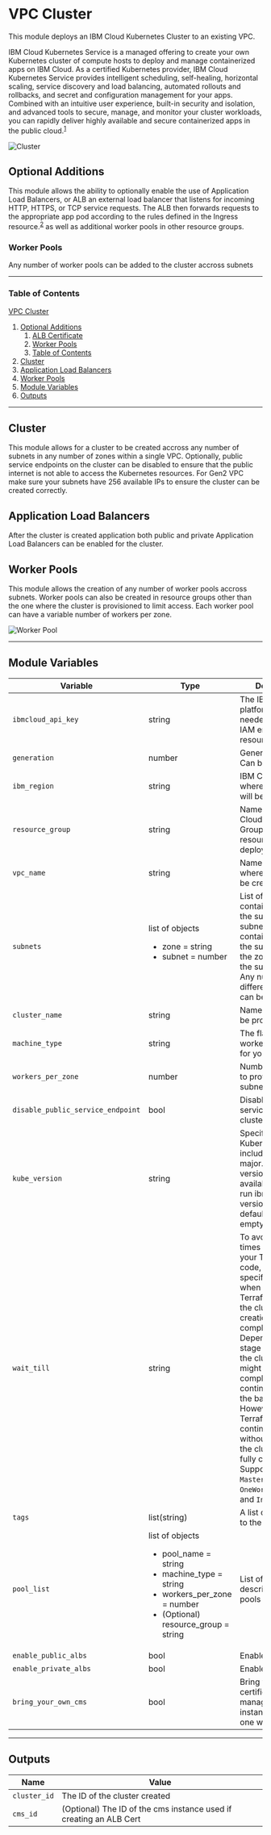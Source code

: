 # VPC Cluster

This module deploys an IBM Cloud Kubernetes Cluster to an existing VPC.

IBM Cloud Kubernetes Service is a managed offering to create your own Kubernetes cluster of compute hosts to deploy and manage containerized apps on IBM Cloud. As a certified Kubernetes provider, IBM Cloud Kubernetes Service provides intelligent scheduling, self-healing, horizontal scaling, service discovery and load balancing, automated rollouts and rollbacks, and secret and configuration management for your apps. Combined with an intuitive user experience, built-in security and isolation, and advanced tools to secure, manage, and monitor your cluster workloads, you can rapidly deliver highly available and secure containerized apps in the public cloud.<sup>[1](https://cloud.ibm.com/docs/containers?topic=containers-overview)</sup>

![Cluster](./.docs/cluster.png)

## Optional Additions

This module allows the ability to optionally enable the use of Application Load Balancers, or ALB an external load balancer that listens for incoming HTTP, HTTPS, or TCP service requests. The ALB then forwards requests to the appropriate app pod according to the rules defined in the Ingress resource.<sup>[2](https://cloud.ibm.com/docs/containers?topic=containers-ingress-about)</sup> as well as additional worker pools in other resource groups.

### Worker Pools

Any number of worker pools can be added to the cluster accross subnets

---

### Table of Contents

[VPC Cluster](#vpc-cluster)

1.  [Optional Additions](#optional-additions)
    1. [ALB Certificate](#alb-certificate)
    2. [Worker Pools](#worker-pools)
    3. [Table of Contents](#table-of-contents)
2.  [Cluster](#cluster)
3.  [Application Load Balancers](#application-load-balancers)
4.  [Worker Pools](#worker-pools-1)
6.  [Module Variables](#module-variables)
7.  [Outputs](#outputs)

---

## Cluster

This module allows for a cluster to be created accross any number of subnets in any number of zones within a single VPC. Optionally, public service endpoints on the cluster can be disabled to ensure that the public internet is not able to access the Kubernetes resources. For Gen2 VPC make sure your subnets have 256 available IPs to ensure the cluster can be created correctly.

## Application Load Balancers

After the cluster is created application both public and private Application Load Balancers can be enabled for the cluster.

## Worker Pools

This module allows the creation of any number of worker pools accross subnets. Worker pools can also be created in resource groups other than the one where the cluster is provisioned to limit access. Each worker pool can have a variable number of workers per zone.

![Worker Pool](./.docs/cluster_worker_pool.png)


---

## Module Variables

| Variable                          | Type                                                                                                                                                            | Description                                                                                                                                                                                                                                                                                                                                                                                                                                                                         | Default         |
| --------------------------------- | --------------------------------------------------------------------------------------------------------------------------------------------------------------- | ----------------------------------------------------------------------------------------------------------------------------------------------------------------------------------------------------------------------------------------------------------------------------------------------------------------------------------------------------------------------------------------------------------------------------------------------------------------------------------- | --------------- |
| `ibmcloud_api_key`                | string                                                                                                                                                          | The IBM Cloud platform API key needed to deploy IAM enabled resources                                                                                                                                                                                                                                                                                                                                                                                                               |
| `generation`                      | number                                                                                                                                                          | Generation of VPC. Can be 1 or 2                                                                                                                                                                                                                                                                                                                                                                                                                                                    | `1`             |
| `ibm_region`                      | string                                                                                                                                                          | IBM Cloud region where all resources will be deployed                                                                                                                                                                                                                                                                                                                                                                                                                               |
| `resource_group`                  | string                                                                                                                                                          | Name for IBM Cloud Resource Group where resources will be deployed                                                                                                                                                                                                                                                                                                                                                                                                                  |
| `vpc_name`                        | string                                                                                                                                                          | Name of VPC where cluster is to be created                                                                                                                                                                                                                                                                                                                                                                                                                                          |
| `subnets`                         | list of objects<br><ul><li>zone = string</li><li>subnet = number</li></ul>                                                                                      | List of maps containing data for the subnet id. The subnets must contain: `id` the id of the subnet and `zone` the zone number of the subnet (1,2,3). Any number of different subnets can be added                                                                                                                                                                                                                                                                                  |
| `cluster_name`                    | string                                                                                                                                                          | Name of cluster to be provisioned                                                                                                                                                                                                                                                                                                                                                                                                                                                   | `demo-cluster`  |
| `machine_type`                    | string                                                                                                                                                          | The flavor of VPC worker node to use for your cluster                                                                                                                                                                                                                                                                                                                                                                                                                               | `c2.2x4`        |
| `workers_per_zone`                | number                                                                                                                                                          | Number of workers to provision in each subnet                                                                                                                                                                                                                                                                                                                                                                                                                                       | `2`             |
| `disable_public_service_endpoint` | bool                                                                                                                                                            | Disable public service endpoint for cluster                                                                                                                                                                                                                                                                                                                                                                                                                                         | `false`         |
| `kube_version`                    | string                                                                                                                                                          | Specify the Kubernetes version, including the major.minor version. To see available versions, run ibmcloud ks versions. To use the default, leave string empty                                                                                                                                                                                                                                                                                                                      | ``              |
| `wait_till`                       | string                                                                                                                                                          | To avoid long wait times when you run your Terraform code, you can specify the stage when you want Terraform to mark the cluster resource creation as completed. Depending on what stage you choose, the cluster creation might not be fully completed and continues to run in the background. However, your Terraform code can continue to run without waiting for the cluster to be fully created. Supported args are `MasterNodeReady`, `OneWorkerNodeReady`, and `IngressReady` | `IngressReady`  |
| `tags`                            | list(string)                                                                                                                                                    | A list of tags to add to the cluster                                                                                                                                                                                                                                                                                                                                                                                                                                                | `[]`            |
| `pool_list`                       | list of objects <ul><li>pool_name = string</li><li>machine_type = string</li><li>workers_per_zone = number</li><li>(Optional) resource_group = string</li></ul> | List of maps describing worker pools                                                                                                                                                                                                                                                                                                                                                                                                                                                | `[]`            |
| `enable_public_albs`              | bool                                                                                                                                                            | Enable public albs                                                                                                                                                                                                                                                                                                                                                                                                                                                                  | `true`          |
| `enable_private_albs`             | bool                                                                                                                                                            | Enable private albs                                                                                                                                                                                                                                                                                                                                                                                                                                                                 | `true`          |
| `bring_your_own_cms`              | bool                                                                                                                                                            | Bring your own certificate managemant instance. If false, one will be created                                                                                                                                                                                                                                                                                                                                                                                                       | `false`         |

---

## Outputs

| Name         | Value                                                              |
| ------------ | ------------------------------------------------------------------ |
| `cluster_id` | The ID of the cluster created                                      |
| `cms_id`     | (Optional) The ID of the cms instance used if creating an ALB Cert |
